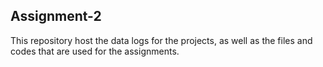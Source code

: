 ## Assignment-2  
This repository host the data logs for the projects, as well as the files and codes that are used for the assignments.